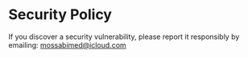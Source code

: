 # Security Policy

If you discover a security vulnerability, please report it responsibly by emailing:
mossabimed@icloud.com